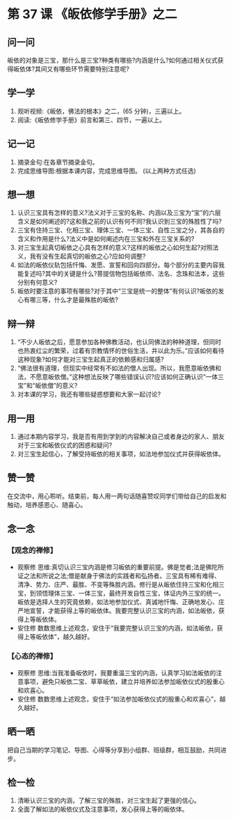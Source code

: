 
# 第 37 课 《皈依修学手册》之二

## 问一问

皈依的对象是三宝，那什么是三宝?种类有哪些?内涵是什么?如何通过相关仪式获得皈依体?其间又有哪些环节需要特别注意呢?

## 学一学

1. 观听视频:《皈依，佛法的根本》之二，(65 分钟)，三遍以上。
2. 阅读:《皈依修学手册》前言和第三、四节，一遍以上。

## 记一记

1. 摘录金句:在各章节摘录金句。
2. 完成思维导图:根据本课内容，完成思维导图。
   (以上两种方式任选)

## 想一想

1. 认识三宝具有怎样的意义?法义对于三宝的名称、内涵以及三宝为“宝”的六层含义是如何阐述的?这和我之前的认识有何不同?我认识到三宝的殊胜性了吗?
2. 三宝有住持三宝、化相三宝、理体三宝、一体三宝、自性三宝之分，其各自的含义和作用是什么?法义中是如何阐述内在三宝和外在三宝关系的?
3. 对三宝生起真切皈依之心具有怎样的意义?这样的皈依之心如何生起?对照法义，我有没有生起真切的皈依之心?应如何调整?
4. 如法的皈依仪轨包括忏悔、发愿、宣誓和回向四部分。每个部分的主要内容我能复述吗?其中的关键是什么?菩提信物包括皈依师、法名、念珠和法本，这些分别有何意义?
5. 皈依时要注意的事项有哪些?对于其中“三宝是统一的整体”有何认识?皈依的发心有哪三等，什么才是最殊胜的皈依?

## 辩一辩

1. “不少人皈依之后，愿意参加各种佛教活动，也认同佛法的种种道理，但同时也热衷红尘的繁荣，过着有宗教情怀的世俗生活，并以此为乐。”应该如何看待这种现象?如何才能对三宝生起真正的依赖感和归属感?
2. “佛法很有道理，但现实中经常有不如法的僧人出现。所以，我愿意皈依佛和法，不愿意皈依僧。”这种想法反映了哪些错误认识?应该如何正确认识“一体三宝”和“皈依僧”的意义?
3. 对本课的学习，我还有哪些疑惑想要和大家一起讨论?

## 用一用

1. 通过本期内容学习，我是否有用到学到的内容解决自己或者身边的家人、朋友对于三宝和皈依仪式的困惑和疑问?
2. 对三宝生起信心，了解受持皈依的相关事项，如法地参加仪式并获得皈依体。

## 赞一赞

在交流中，用心聆听。结束前，每人用一两句话随喜赞叹同学们带给自己的启发和触动，培养感恩心、随喜心。

## 念一念

### 【观念的禅修】

  - 观察修
    思维:真切认识三宝内涵是修习皈依的重要前提。佛是觉者;法是佛陀所证之法和所说之法;僧是献身于佛法的实践者和弘扬者。三宝具有稀有难得、清净、势力、庄严、最胜、不变等殊胜内涵。修行是从皈依住持三宝和化相三宝，到领悟理体三宝、一体三宝，最终开发自性三宝，体证内外三宝的统一。皈依是选择人生的究竟依赖，如法地参加仪式、真诚地忏悔、正确地发心、庄严地宣誓，才能获得上等的皈依体。我要完整认识三宝的内涵，如法皈依，获得上等皈依体。
  - 安住修
    数数思维上述观念，安住于“我要完整认识三宝的内涵，如法皈依，获得上等皈依体”，越久越好。

### 【心态的禅修】

  - 观察修
    思维:当我准备皈依时，我要重温三宝的内涵，认真学习如法皈依的注意事项，避免只皈依二宝、草草皈依，建立并培养如法参加皈依仪式的殷重心和欢喜心。
  - 安住修
    数数思维上述观念，安住于“如法参加皈依仪式的殷重心和欢喜心”，越久越好。

## 晒一晒

把自己当期的学习笔记、导图、心得等分享到小组群、班级群，相互鼓励，共同进步。

## 检一检

1. 清晰认识三宝的内涵，了解三宝的殊胜，对三宝生起了更强的信心。
2. 全面了解如法的皈依仪式及注意事项，发心获得上等的皈依体。
